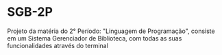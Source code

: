 # SGB-2P
Projeto da matéria do 2° Período: "Linguagem de Programação", consiste em um Sistema Gerenciador de Biblioteca, com todas as suas funcionalidades através do terminal
